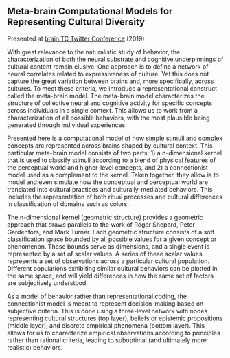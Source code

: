 ## Meta-brain Computational Models for Representing Cultural Diversity 
Presented at [brain.TC Twitter Conference](https://brain.tc/) (2019)

With great relevance to the naturalistic study of behavior, the characterization of both the neural substrate and cognitive underpinnings of cultural content remain elusive. One approach is to define a network of neural correlates related to expressiveness of culture. Yet this does not capture the great variation between brains and, more specifically, across cultures. To meet these criteria, we introduce a representational construct called the meta-brain model. The meta-brain model characterizes the structure of collective neural and cognitive activity for specific concepts across individuals in a single context. This allows us to work from a characterization of all possible behaviors, with the most plausible being generated through individual experiences.

Presented here is a computational model of how simple stimuli and complex concepts are represented across brains shaped by cultural context. This particular meta-brain model consists of two parts: 1) a n-dimensional kernel that is used to classify stimuli according to a blend of physical features of the perceptual world and higher-level concepts, and 2) a connectionist model used as a complement to the kernel. Taken together, they allow is to model and even simulate how the conceptual and perceptual world are translated into cultural practices and culturally-mediated behaviors. This includes the representation of both ritual processes and cultural differences in classification of domains such as colors.

The n-dimensional kernel (geometric structure) provides a geometric approach that draws parallels to the work of Roger Shepard, Peter Gardenfors, and Mark Turner. Each geometric structure consists of a soft classification space bounded by all possible values for a given concept or phenomenon. These bounds serve as dimensions, and a single event is represented by a set of scalar values. A series of these scalar values represents a set of observations across a particular cultural population. Different populations exhibiting similar cultural behaviors can be plotted in the same space, and will yield differences in how the same set of factors are subjectively understood.

As a model of behavior rather than representational coding, the connectionist model is meant to represent decision-making based on subjective criteria. This is done using a three-level network with nodes representing cultural structures (top layer), beliefs or epistemic propositions (middle layer), and discrete empirical phenomena (bottom layer). This allows for us to characterize empirical observations according to principles rather than rational criteria, leading to suboptimal (and ultimately more realistic) behaviors.

